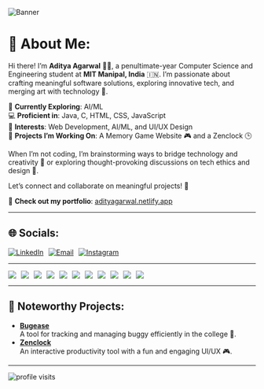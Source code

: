 ![Banner](https://res.cloudinary.com/dcf0cpuqf/image/upload/v1736276317/FINAL_BANNER_ynuska.png)

# 💫 About Me:
Hi there! I’m **Aditya Agarwal** 👨‍💻, a penultimate-year Computer Science and Engineering student at **MIT Manipal, India** 🇮🇳. I’m passionate about crafting meaningful software solutions, exploring innovative tech, and merging art with technology 🎨.

🌱 **Currently Exploring**: AI/ML  
💻 **Proficient in**: Java, C, HTML, CSS, JavaScript  
🎯 **Interests**: Web Development, AI/ML, and UI/UX Design  
🔭 **Projects I’m Working On**: A Memory Game Website 🎮 and a Zenclock 🕒 

When I’m not coding, I’m brainstorming ways to bridge technology and creativity 🤔 or exploring thought-provoking discussions on tech ethics and design 🧠.  

Let’s connect and collaborate on meaningful projects! 🤝

🚀 **Check out my portfolio**: [adityagarwal.netlify.app](https://adityagarwal.netlify.app)

---

## 🌐 Socials:
<div style="display: flex; gap: 10px;">
  <a href="https://www.linkedin.com/in/adityagarwal15/"><img src="https://img.shields.io/badge/-linkedin-blue?logo=linkedin&style=for-the-badge" alt="LinkedIn" /></a>
  <a href="mailto:adityaagarwal0081@gmail.com"><img src="https://img.shields.io/badge/-email-red?logo=gmail&style=for-the-badge" alt="Email" /></a>
  <a href="https://instagram.com/aditya_xup"><img src="https://img.shields.io/badge/-instagram-purple?logo=instagram&style=for-the-badge" alt="Instagram" /></a>
</div>

---

<div style="display: flex; flex-wrap: wrap; gap: 10px;">
  <img src="https://img.shields.io/badge/Java-%23ED8B00.svg?style=for-the-badge&logo=openjdk&logoColor=white" />
  <img src="https://img.shields.io/badge/C-%2300599C.svg?style=for-the-badge&logo=c&logoColor=white" />
  <img src="https://img.shields.io/badge/HTML-%23E34F26.svg?style=for-the-badge&logo=html5&logoColor=white" />
  <img src="https://img.shields.io/badge/CSS-%231572B6.svg?style=for-the-badge&logo=css3&logoColor=white" />
  <img src="https://img.shields.io/badge/JavaScript-%23323330.svg?style=for-the-badge&logo=javascript&logoColor=%23F7DF1E" />
  <img src="https://img.shields.io/badge/React-%2361DAFB.svg?style=for-the-badge&logo=react&logoColor=black" />
  <img src="https://img.shields.io/badge/Node.js-%236DA55F.svg?style=for-the-badge&logo=node.js&logoColor=white" />
  <img src="https://img.shields.io/badge/Express.js-%23404d59.svg?style=for-the-badge&logo=express&logoColor=white" />
  <img src="https://img.shields.io/badge/MongoDB-%2347A248.svg?style=for-the-badge&logo=mongodb&logoColor=white" />
  <img src="https://img.shields.io/badge/Bootstrap-%237A1F2A.svg?style=for-the-badge&logo=bootstrap&logoColor=white" />
  <img src="https://img.shields.io/badge/GSAP-%234F2C63.svg?style=for-the-badge&logo=gsap&logoColor=white" />
</div>


---

## 🎯 Noteworthy Projects:
- [**Bugease**](https://github.com/adityagarwal15/BUGEASE)  
  A tool for tracking and managing buggy efficiently in the college 🚗.  
- [**Zenclock**](https://github.com/adityagarwal15/ZENCLOCK)  
  An interactive productivity tool with a fun and engaging UI/UX 🎮.

---

![profile visits](https://komarev.com/ghpvc/?username=adityagarwal15&color=blue)
